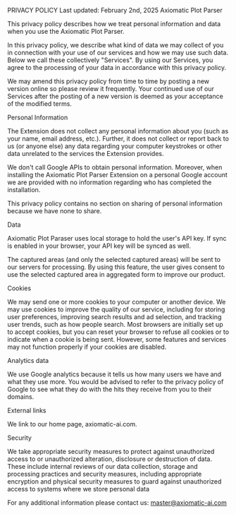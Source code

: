 PRIVACY POLICY
Last updated: February 2nd, 2025
Axiomatic Plot Parser

This privacy policy describes how we treat personal information and data when you use the Axiomatic Plot Parser.

In this privacy policy, we describe what kind of data we may collect of you in connection with your use of our services and how we may use such data. Below we call these collectively "Services". By using our Services, you agree to the processing of your data in accordance with this privacy policy.

We may amend this privacy policy from time to time by posting a new version online so please review it frequently. Your continued use of our Services after the posting of a new version is deemed as your acceptance of the modified terms.
 
 
Personal Information

The Extension does not collect any personal information about you (such as your name, email address, etc.). Further, it does not collect or report back to us (or anyone else) any data regarding your computer keystrokes or other data unrelated to the services the Extension provides.

We don't call Google APIs to obtain personal information. Moreover, when installing the Axiomatic Plot Parser Extension on a personal Google account we are provided with no information regarding who has completed the installation.

This privacy policy contains no section on sharing of personal information because we have none to share.
 
 
Data

Axiomatic Plot Paraser uses local storage to hold the user's API key. If sync is enabled in your browser, your API key will be synced as well.

The captured areas (and only the selected captured areas) will be sent to our servers for processing. By using this feature, the user gives consent to use the selected captured area in aggregated form to improve our product.
 
 
Cookies

We may send one or more cookies to your computer or another device. We may use cookies to improve the quality of our service, including for storing user preferences, improving search results and ad selection, and tracking user trends, such as how people search. Most browsers are initially set up to accept cookies, but you can reset your browser to refuse all cookies or to indicate when a cookie is being sent. However, some features and services may not function properly if your cookies are disabled.
 
 
Analytics data

We use Google analytics because it tells us how many users we have and what they use more. You would be advised to refer to the privacy policy of Google to see what they do with the hits they receive from you to their domains.
 
 
External links

We link to our home page, axiomatic-ai.com.
 
 
Security

We take appropriate security measures to protect against unauthorized access to or unauthorized alteration, disclosure or destruction of data. These include internal reviews of our data collection, storage and processing practices and security measures, including appropriate encryption and physical security measures to guard against unauthorized access to systems where we store personal data
 
For any additional information please contact us: master@axiomatic-ai.com
